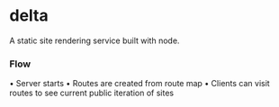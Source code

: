 # delta
A static site rendering service built with node.

### Flow
• Server starts
• Routes are created from route map
• Clients can visit routes to see current public iteration of sites